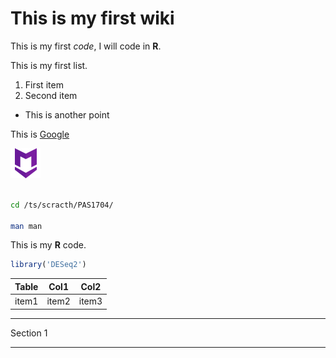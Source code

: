 # This is my first wiki

This is my first *code*, I will code in **R**.

This is my first list.

1. First item
2. Second item
  * This is another point

This is [Google](https://www.google.com)

![](http://github.com/adam-p/markdown-here/raw/master/src/common/images/icon48.png "Logo Title Text 1")

```bash

cd /ts/scracth/PAS1704/

man man


```
This is my **R** code.

```r
library('DESeq2')

```
|Table|Col1|Col2|
|-----|----|----|
|item1|item2|item3|

---
Section 1

---

